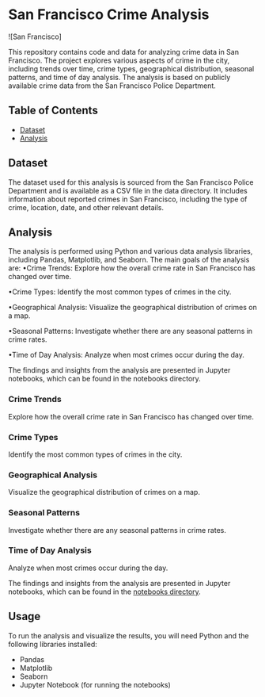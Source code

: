 # San Francisco Crime Analysis

![San Francisco]

This repository contains code and data for analyzing crime data in San Francisco. The project explores various aspects of crime in the city, including trends over time, crime types, geographical distribution, seasonal patterns, and time of day analysis. The analysis is based on publicly available crime data from the San Francisco Police Department.

## Table of Contents

- [Dataset](#dataset)
- [Analysis](#analysis)


## Dataset

The dataset used for this analysis is sourced from the San Francisco Police Department and is available as a CSV file in the data directory. It includes information about reported crimes in San Francisco, including the type of crime, location, date, and other relevant details.

## Analysis

The analysis is performed using Python and various data analysis libraries, including Pandas, Matplotlib, and Seaborn. The main goals of the analysis are:
&bull;Crime Trends: Explore how the overall crime rate in San Francisco has changed over time.

&bull;Crime Types: Identify the most common types of crimes in the city.

&bull;Geographical Analysis: Visualize the geographical distribution of crimes on a map.

&bull;Seasonal Patterns: Investigate whether there are any seasonal patterns in crime rates.

&bull;Time of Day Analysis: Analyze when most crimes occur during the day.

The findings and insights from the analysis are presented in Jupyter notebooks, which can be found in the notebooks directory.

### Crime Trends

Explore how the overall crime rate in San Francisco has changed over time.

### Crime Types

Identify the most common types of crimes in the city.

### Geographical Analysis

Visualize the geographical distribution of crimes on a map.

### Seasonal Patterns

Investigate whether there are any seasonal patterns in crime rates.

### Time of Day Analysis

Analyze when most crimes occur during the day.

The findings and insights from the analysis are presented in Jupyter notebooks, which can be found in the [notebooks directory](link_to_notebooks).

## Usage

To run the analysis and visualize the results, you will need Python and the following libraries installed:

- Pandas
- Matplotlib
- Seaborn
- Jupyter Notebook (for running the notebooks)

